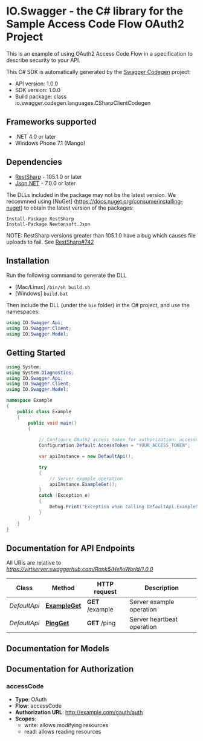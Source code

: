 # IO.Swagger - the C# library for the Sample Access Code Flow OAuth2 Project

This is an example of using OAuth2 Access Code Flow in a specification to describe security to your API.

This C# SDK is automatically generated by the [Swagger Codegen](https://github.com/swagger-api/swagger-codegen) project:

- API version: 1.0.0
- SDK version: 1.0.0
- Build package: class io.swagger.codegen.languages.CSharpClientCodegen

<a name="frameworks-supported"></a>
## Frameworks supported
- .NET 4.0 or later
- Windows Phone 7.1 (Mango)

<a name="dependencies"></a>
## Dependencies
- [RestSharp](https://www.nuget.org/packages/RestSharp) - 105.1.0 or later
- [Json.NET](https://www.nuget.org/packages/Newtonsoft.Json/) - 7.0.0 or later

The DLLs included in the package may not be the latest version. We recommned using [NuGet] (https://docs.nuget.org/consume/installing-nuget) to obtain the latest version of the packages:
```
Install-Package RestSharp
Install-Package Newtonsoft.Json
```

NOTE: RestSharp versions greater than 105.1.0 have a bug which causes file uploads to fail. See [RestSharp#742](https://github.com/restsharp/RestSharp/issues/742)

<a name="installation"></a>
## Installation
Run the following command to generate the DLL
- [Mac/Linux] `/bin/sh build.sh`
- [Windows] `build.bat`

Then include the DLL (under the `bin` folder) in the C# project, and use the namespaces:
```csharp
using IO.Swagger.Api;
using IO.Swagger.Client;
using IO.Swagger.Model;
```
<a name="getting-started"></a>
## Getting Started

```csharp
using System;
using System.Diagnostics;
using IO.Swagger.Api;
using IO.Swagger.Client;
using IO.Swagger.Model;

namespace Example
{
    public class Example
    {
        public void main()
        {
            
            // Configure OAuth2 access token for authorization: accessCode
            Configuration.Default.AccessToken = "YOUR_ACCESS_TOKEN";

            var apiInstance = new DefaultApi();

            try
            {
                // Server example operation
                apiInstance.ExampleGet();
            }
            catch (Exception e)
            {
                Debug.Print("Exception when calling DefaultApi.ExampleGet: " + e.Message );
            }
        }
    }
}
```

<a name="documentation-for-api-endpoints"></a>
## Documentation for API Endpoints

All URIs are relative to *https://virtserver.swaggerhub.com/Rank5/HelloWorld/1.0.0*

Class | Method | HTTP request | Description
------------ | ------------- | ------------- | -------------
*DefaultApi* | [**ExampleGet**](docs/DefaultApi.md#exampleget) | **GET** /example | Server example operation
*DefaultApi* | [**PingGet**](docs/DefaultApi.md#pingget) | **GET** /ping | Server heartbeat operation


<a name="documentation-for-models"></a>
## Documentation for Models



<a name="documentation-for-authorization"></a>
## Documentation for Authorization

<a name="accessCode"></a>
### accessCode

- **Type**: OAuth
- **Flow**: accessCode
- **Authorization URL**: http://example.com/oauth/auth
- **Scopes**: 
  - write: allows modifying resources
  - read: allows reading resources

